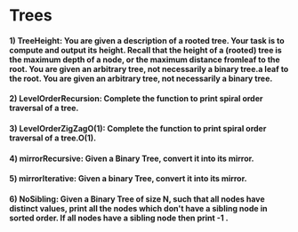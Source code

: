 # Trees

#### 1) TreeHeight: You are given a description of a rooted tree. Your task is to compute and output its height. Recall that the height of a (rooted) tree is the maximum depth of a node, or the maximum distance fromleaf to the root. You are given an arbitrary tree, not necessarily a binary tree.a leaf to the root. You are given an arbitrary tree, not necessarily a binary tree.

#### 2) LevelOrderRecursion: Complete the function to print spiral order traversal of a tree.

#### 3) LevelOrderZigZagO(1): Complete the function to print spiral order traversal of a tree.O(1).

#### 4) mirrorRecursive: Given a Binary Tree, convert it into its mirror.

#### 5) mirrorIterative: Given a binary Tree, convert it into its mirror.

#### 6) NoSibling: Given a Binary Tree of size N, such that all nodes have distinct values, print all the nodes which don't have a sibling node in sorted order. If all nodes have a sibling node then print -1 .


